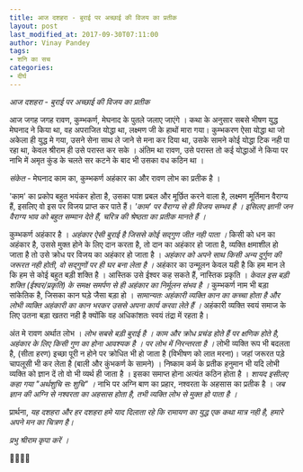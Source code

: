 ```yaml
---
title: आज दशहरा - बुराई पर अच्छाई की विजय का प्रतीक
layout: post
last_modified_at: 2017-09-30T07:11:00
author: Vinay Pandey
tags:
- शनि का सच
categories:
- दीर्घ
---
```

*आज दशहरा - बुराई पर अच्छाई की विजय का प्रतीक*

आज जगह जगह रावण, कुम्भकर्ण, मेघनाद के पुतले जलाए जाएंगे । कथा के अनुसार सबसे भीषण युद्ध मेघनाद ने किया था, वह अपराजित योद्धा था, लक्ष्मण जी के हाथों मारा गया। कुम्भकरण ऐसा योद्धा था जो अकेला ही युद्ध मे गया, उसने सेना साथ ले जाने से मना कर दिया था, उसके सामने कोई योद्धा टिक नही पा रहा था, केवल श्रीराम ही उसे परास्त कर सके । अंतिम था रावण, उसे परास्त तो कई योद्धाओं ने किया पर नाभि में अमृत कुंड के चलते सर कटने के बाद भी उसका वध कठिन था । 

*संकेत* - मेघनाद काम का, कुम्भकर्ण अहंकार का और रावण लोभ का प्रतीक है । 

'काम' का प्रकोप बहुत भयंकर होता है, उसका पाश प्रबल और मूर्छित करने वाला है, लक्ष्मण मूर्तिमान वैराग्य हैं, इसलिए वो इस पर विजय प्राप्त कर पाते हैं। *'काम' पर वैराग्य से ही विजय सम्भव है । इसिलए ज्ञानी जन वैराग्य भाव को बहुत सम्मान देते हैं, चरित्र की श्रेष्ठता का प्रतीक मानते हैं ।*

कुम्भकर्ण अहंकार है । *अहंकार ऐसी बुराई है जिससे कोई सद्गुण जीत नही पाता ।* किसी को धन का अहंकार है, उससे मुक्त होने के लिए दान करता है, तो दान का अहंकार हो जाता है, व्यक्ति क्षमाशील हो जाता है तो उसे क्रोध पर विजय का अहंकार हो जाता है । *अहंकार को अपने साथ किसी अन्य दुर्गुण की जरूरत नही होती, वो सद्गुणों पर ही घर बना लेता है ।* अहंकार का उन्मूलन केवल यही है कि हम मान ले कि हम से कोई बहुत बड़ी शक्ति है । आस्तिक उसे ईश्वर कह सकते हैं, नास्तिक प्रकृति । *केवल इस बड़ी शक्ति (ईश्वर/प्रकृति) के समक्ष समर्पण से ही अहंकार का निर्मूलन संभव है ।* कुम्भकर्ण नाम भी बड़ा सांकेतिक है, जिसका कान घड़े जैसा बड़ा हो । *सामान्यतः अहंकारी व्यक्ति कान का कच्चा होता है और लोभी व्यक्ति अहंकारी का कान भरकर उससे अपना कार्य करवा लेते हैं ।* अहंकारी व्यक्ति स्वयं समाज के लिए उतना बड़ा खतरा नही है क्योंकि वह अधिकांशतः स्वयं तंद्रा में रहता है।

अंत मे रावण अर्थात लोभ । *लोभ सबसे बड़ी बुराई है । काम और क्रोध प्रचंड होते हैं पर क्षणिक होते है, अहंकार के लिए किसी गुण का होना आवश्यक है । पर लोभ में निरन्तरता है ।* लोभी व्यक्ति रूप भी बदलता है, (सीता हरण) इच्छा पूरी न होने पर क्रोधित भी हो जाता है (विभीषण को लात मरना)। जहां जरूरत पड़े चापलूसी भी कर लेता है (बाली और कुंभकर्ण के सामने) । निष्काम कर्म के प्रतीक हनुमान भी यदि लोभी  व्यक्ति को ज्ञान दें तो वो भी व्यर्थ ही जाता है । इसका समाप्त होना अत्यंत कठिन होता है । *शायद इसीलए कहा गया "अर्थशुचि सः शुचि" ।* नाभि पर अग्नि बाण का प्रहार, नश्वरता के अहसास का प्रतीक है । *जब ज्ञान की अग्नि से नश्वरता का अहसास होता है, तभी व्यक्ति लोभ से मुक्त हो पाता है ।*

प्रार्थना,
*यह दशहरा और हर दशहरा* *हमे याद दिलाता रहे कि रामायण का युद्ध एक कथा मात्र नही है, हमारे अपने मन का चित्रण है।*

*प्रभु श्रीराम कृपा करें ।* 

🙏🌷🌷🙏


